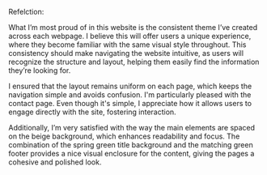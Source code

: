 Refelction:

What I’m most proud of in this website is the consistent theme I’ve created across each webpage. I believe this will offer users a unique experience, where they become familiar with the same visual style throughout. This consistency should make navigating the website intuitive, as users will recognize the structure and layout, helping them easily find the information they’re looking for.

I ensured that the layout remains uniform on each page, which keeps the navigation simple and avoids confusion. I'm particularly pleased with the contact page. Even though it's simple, I appreciate how it allows users to engage directly with the site, fostering interaction.

Additionally, I’m very satisfied with the way the main elements are spaced on the beige background, which enhances readability and focus. The combination of the spring green title background and the matching green footer provides a nice visual enclosure for the content, giving the pages a cohesive and polished look.


